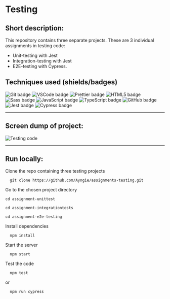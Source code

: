 # Testing

## Short description:
This repository contains three separate projects. These are 3 individual assignments in testing code:
- Unit-testing with Jest
- Integration-testing with Jest
- E2E-testing with Cypress.

## Techniques used (shields/badges)
![Git badge](https://img.shields.io/badge/GIT-E44C30?style=for-the-badge&logo=git&logoColor=white/to/img.png) 
![VSCode badge](https://img.shields.io/badge/VSCode-0078D4?style=for-the-badge&logo=visual%20studio%20code&logoColor=white/to/img.png)
![Prettier badge](https://img.shields.io/badge/prettier-1A2C34?style=for-the-badge&logo=prettier&logoColor=F7BA3E/to/img.png)
![HTML5 badge](https://img.shields.io/badge/HTML5-E34F26?style=for-the-badge&logo=html5&logoColor=white/to/img.png)
![Sass badge](https://img.shields.io/badge/Sass-CC6699?style=for-the-badge&logo=sass&logoColor=white/to/img.png)
![JavaScript badge](https://img.shields.io/badge/JavaScript-323330?style=for-the-badge&logo=javascript&logoColor=F7DF1E/to/img.png)
![TypeScript badge](https://img.shields.io/badge/TypeScript-007ACC?style=for-the-badge&logo=typescript&logoColor=white/to/img.png)
![GitHub badge](https://img.shields.io/badge/GitHub-100000?style=for-the-badge&logo=github&logoColor=white/to/img.png)
![Jest badge](https://img.shields.io/badge/Jest-C21325?style=for-the-badge&logo=jest&logoColor=white)
![Cypress badge](https://img.shields.io/badge/Cypress-17202C?style=for-the-badge&logo=cypress&logoColor=white)

---

## Screen dump of project:
![Testing code](https://angelicareutersward.se/Images/testingCode/TestingCode.png)

---

## Run locally:

Clone the repo containing three testing projects

```terminal
  git clone https://github.com/Ayngie/assignments-testing.git
```

Go to the chosen project directory

```terminal
cd assignment-unittest
```

```terminal
cd assignment-integrationtests
```

```terminal
cd assignment-e2e-testing
```

Install dependencies

```terminal
  npm install
```

Start the server

```terminal
  npm start
```

Test the code

```terminal
  npm test
```
or
```terminal
  npm run cypress
```
